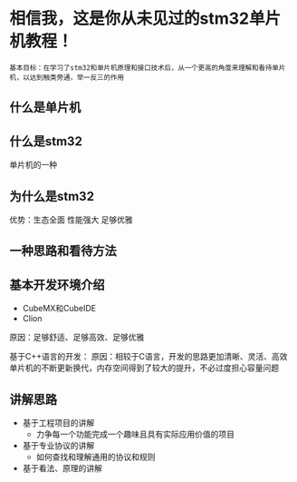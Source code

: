 # 相信我，这是你从未见过的stm32单片机教程！

`基本目标：在学习了stm32和单片机原理和接口技术后，从一个更高的角度来理解和看待单片机，以达到触类旁通，举一反三的作用`

## 什么是单片机

## 什么是stm32
单片机的一种

## 为什么是stm32
优势：生态全面
    性能强大
    足够优雅
## 一种思路和看待方法

## 基本开发环境介绍
- CubeMX和CubeIDE
- Clion

原因：足够舒适、足够高效、足够优雅

基于C++语言的开发：
原因：相较于C语言，开发的思路更加清晰、灵活、高效
      单片机的不断更新换代，内存空间得到了较大的提升，不必过度担心容量问题

## 讲解思路
- 基于工程项目的讲解
    - 力争每一个功能完成一个趣味且具有实际应用价值的项目
- 基于专业协议的讲解
    - 如何查找和理解通用的协议和规则
- 基于看法、原理的讲解
